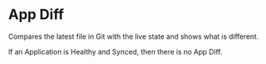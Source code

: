 # App Diff

Compares the latest file in Git with the live state and shows what is different.

If an Application is Healthy and Synced, then there is no App Diff.
